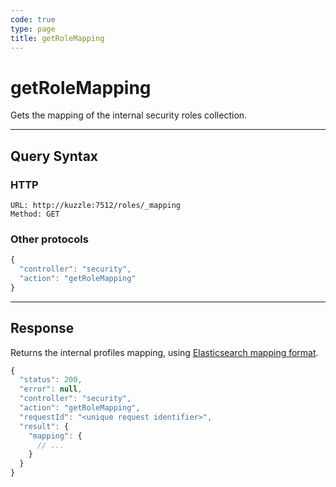 ```yaml
---
code: true
type: page
title: getRoleMapping
---
```


# getRoleMapping



Gets the mapping of the internal security roles collection.

---

## Query Syntax

### HTTP

```http
URL: http://kuzzle:7512/roles/_mapping
Method: GET
```

### Other protocols

```js
{
  "controller": "security",
  "action": "getRoleMapping"
}
```

---

## Response

Returns the internal profiles mapping, using [Elasticsearch mapping format](https://www.elastic.co/guide/en/elasticsearch/reference/5.6/mapping.html).

```js
{
  "status": 200,
  "error": null,
  "controller": "security",
  "action": "getRoleMapping",
  "requestId": "<unique request identifier>",
  "result": {
    "mapping": {
      // ...
    }
  }
}
```
